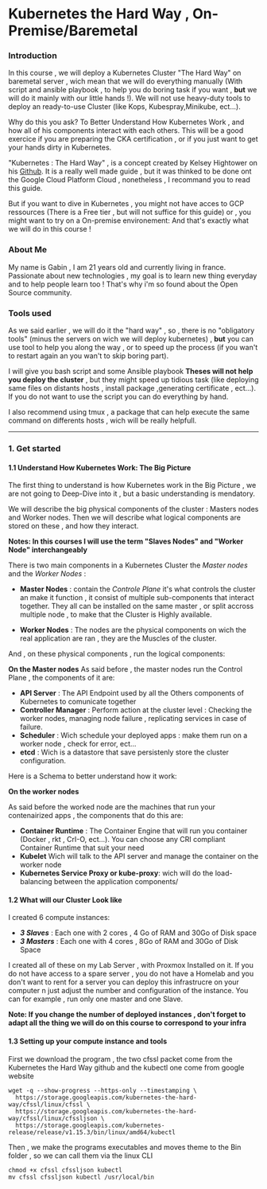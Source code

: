 # Kubernetes the Hard Way , On-Premise/Baremetal
### Introduction

In this course , we will deploy a Kubernetes Cluster "The Hard Way" on baremetal server , wich mean that we will do everything manually (With script and ansible playbook , to help you do boring task if you want , **but** we will do it mainly with our little hands !).
We will not use heavy-duty tools to deploy an ready-to-use Cluster (like Kops, Kubespray,Minikube, ect...).

Why do this you ask? To Better Understand How Kubernetes Work , and how all of his components interact with each others.
This will be a good exercice if you are preparing the CKA certification , or if you just want to get your hands dirty in Kubernetes.


"Kubernetes : The Hard Way" , is a concept created by Kelsey Hightower on his [Github](https://github.com/kelseyhightower/kubernetes-the-hard-way). It is a really well made guide , but it was thinked to be done ont the Google Cloud Platform Cloud , nonetheless , I recommand you to read this guide.

But if you want to dive in Kubernetes , you might not have acces to GCP ressources (There is a Free tier , but will not suffice for this guide) or , you might want to try on a On-premise environement: And that's exactly what we will do in this course !


### About Me

My name is Gabin , I am 21 years old and currently living in france.
Passionate about new technologies , my goal is to learn new thing everyday and to help people learn too !
That's why i'm so found about the Open Source community.


###  Tools used
As we said earlier , we will do it the "hard way" , so , there is no "obligatory tools" (minus the servers on wich we will deploy kubernetes) , **but**  you can use tool to help you along the way , or to speed up the process (if you wan't to restart again an you wan't to skip boring part).

I will give you bash script and some Ansible playbook **Theses will not help you deploy the cluster** , but they might speed up tidious task (like deploying same files on distants hosts , install package ,generating certificate , ect...). If you do not want to use the script you can do everything by hand.

I also recommend using tmux , a package that can help execute the same command on differents hosts , wich will be really helpfull.
___
### 1. Get started

#### 1.1 Understand How Kubernetes Work: The Big Picture

The first thing to understand is how Kubernetes work in the Big Picture , we are not going to Deep-Dive into it , but a basic understanding is mendatory.

We will describe the big physical components of the cluster : Masters nodes and Worker nodes.
Then we will describe what logical components are stored on these , and how they interact.

**Notes: In this courses I will use the term "Slaves Nodes" and "Worker Node" interchangeably**

There is two main components in a Kubernetes Cluster the *Master nodes* and the *Worker Nodes* :
* **Master Nodes** :  contain the *Controle Plane* it's what controls the cluster an make it function , it consist of multiple sub-components that interact together. They all can be installed on the same master , or split accross multiple node , to make that the Cluster is Highly available.


* **Worker Nodes** : The nodes are the physical components on wich the real application are ran , they are the Muscles of the cluster.

And , on these physical components , run the logical components:

**On the Master nodes**
As said before , the master nodes run the Control Plane , the components of it are:

* **API Server** : The API Endpoint used by all the Others components of Kubernetes to comunicate together
* **Controller Manager** : Perform action at the cluster level : Checking the worker nodes, managing node failure , replicating services in case of failure.
* **Scheduler** : Wich schedule your deployed apps : make them run on a worker node , check for error, ect...
* **etcd** : Wich is a datastore that save persistenly store the cluster configuration.

Here is a Schema to better understand how it work:


**On the worker nodes**

As said before the worked node are the machines that run your contenairized apps , the components that do this are:
* **Container Runtime** : The Container Engine that will run you container (Docker , rkt , CrI-O, ect...). You can choose any CRI compliant Container Runtime that suit your need
* **Kubelet** Wich will talk to the API server and manage the container on the worker node
* **Kubernetes Service Proxy or kube-proxy**: wich will do the load-balancing between the application components/



#### 1.2 What will our Cluster Look like

I created 6 compute instances:
* ***3 Slaves*** : Each one with 2 cores , 4 Go of RAM and 30Go of Disk space
* ***3 Masters*** : Each one with 4 cores , 8Go of RAM and 30Go of Disk Space

I created all of these on my Lab Server , with Proxmox Installed on it.
If you do not have access to a spare server , you do not have a Homelab and you don't want to rent for a server you can deploy this infrastrucre on your computer n just adjust the number and configuration of the instance.
You can for example , run only one master and one Slave.

**Note: If you change the number of deployed instances , don't forget to adapt all the thing we will do on this course to correspond to your infra**


#### 1.3 Setting up your compute instance and tools


First we download the program , the two cfssl packet come from the Kubernetes the Hard Way github
and the kubectl one come from google website
```
wget -q --show-progress --https-only --timestamping \
  https://storage.googleapis.com/kubernetes-the-hard-way/cfssl/linux/cfssl \
  https://storage.googleapis.com/kubernetes-the-hard-way/cfssl/linux/cfssljson \
  https://storage.googleapis.com/kubernetes-release/release/v1.15.3/bin/linux/amd64/kubectl
```
Then , we make the programs executables and moves theme to the Bin folder ,
so we can call them via the linux CLI
```
chmod +x cfssl cfssljson kubectl
mv cfssl cfssljson kubectl /usr/local/bin
```

